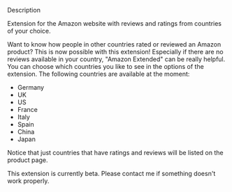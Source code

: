 Description

Extension for the Amazon website with reviews and ratings from countries of your choice.

Want to know how people in other countries rated or reviewed an Amazon product? This is now possible with this extension!
Especially if there are no reviews available in your country, "Amazon Extended" can be really helpful.
You can choose which countries you like to see in the options of the extension. The following countries are available at the moment:

- Germany
- UK
- US
- France
- Italy
- Spain
- China
- Japan

Notice that just countries that have ratings and reviews will be listed on the product page.

This extension is currently beta.
Please contact me if something doesn't work properly.
